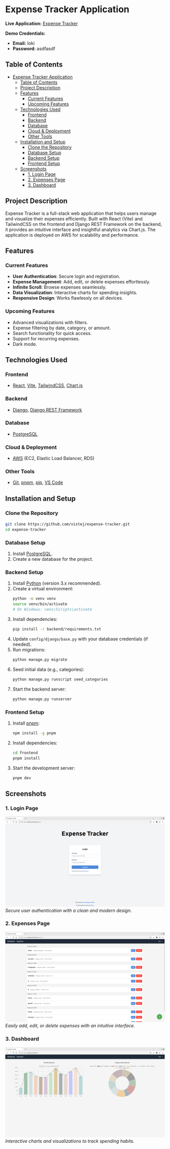 # Expense Tracker Application

**Live Application:** [Expense Tracker](https://expense-tracker.live/)

**Demo Credentials:**  
- **Email:** loki 
- **Password:** asdfasdf  

## Table of Contents
- [Expense Tracker Application](#expense-tracker-application)
  - [Table of Contents](#table-of-contents)
  - [Project Description](#project-description)
  - [Features](#features)
    - [Current Features](#current-features)
    - [Upcoming Features](#upcoming-features)
  - [Technologies Used](#technologies-used)
    - [Frontend](#frontend)
    - [Backend](#backend)
    - [Database](#database)
    - [Cloud \& Deployment](#cloud--deployment)
    - [Other Tools](#other-tools)
  - [Installation and Setup](#installation-and-setup)
    - [Clone the Repository](#clone-the-repository)
    - [Database Setup](#database-setup)
    - [Backend Setup](#backend-setup)
    - [Frontend Setup](#frontend-setup)
  - [Screenshots](#screenshots)
    - [1. Login Page](#1-login-page)
    - [2. Expenses Page](#2-expenses-page)
    - [3. Dashboard](#3-dashboard)

## Project Description
Expense Tracker is a full-stack web application that helps users manage and visualize their expenses efficiently. Built with React (Vite) and TailwindCSS on the frontend and Django REST Framework on the backend, it provides an intuitive interface and insightful analytics via Chart.js. The application is deployed on AWS for scalability and performance.

## Features

### Current Features
- **User Authentication**: Secure login and registration.
- **Expense Management**: Add, edit, or delete expenses effortlessly.
- **Infinite Scroll**: Browse expenses seamlessly.
- **Data Visualization**: Interactive charts for spending insights.
- **Responsive Design**: Works flawlessly on all devices.

### Upcoming Features
- Advanced visualizations with filters.
- Expense filtering by date, category, or amount.
- Search functionality for quick access.
- Support for recurring expenses.
- Dark mode.

## Technologies Used

### Frontend
- [React](https://reactjs.org/), [Vite](https://vitejs.dev/), [TailwindCSS](https://tailwindcss.com/), [Chart.js](https://www.chartjs.org/)

### Backend
- [Django](https://www.djangoproject.com/), [Django REST Framework](https://www.django-rest-framework.org/)

### Database
- [PostgreSQL](https://www.postgresql.org/)

### Cloud & Deployment
- [AWS](https://aws.amazon.com/) (EC2, Elastic Load Balancer, RDS)

### Other Tools
- [Git](https://git-scm.com/), [pnpm](https://pnpm.io/), [pip](https://pypi.org/project/pip/), [VS Code](https://code.visualstudio.com/)


## Installation and Setup

### Clone the Repository
```bash
git clone https://github.com/vistej/expense-tracker.git
cd expense-tracker
```

### Database Setup
1. Install [PostgreSQL](https://www.postgresql.org/download/).
2. Create a new database for the project.

### Backend Setup
1. Install [Python](https://www.python.org/downloads/) (version 3.x recommended).
2. Create a virtual environment:
   ```bash
   python -m venv venv
   source venv/bin/activate  
   # On Windows: venv\Scripts\activate
   ```
3. Install dependencies:
   ```bash
   pip install -r backend/requirements.txt
   ```
4. Update `config/django/base.py` with your database credentials (if needed).
5. Run migrations:
   ```bash
   python manage.py migrate
   ```
6. Seed initial data (e.g., categories):
   ```bash
   python manage.py runscript seed_categories
   ```
7. Start the backend server:
   ```bash
   python manage.py runserver
   ```

### Frontend Setup
1. Install [pnpm](https://pnpm.io/installation):
   ```bash
   npm install -g pnpm
   ```
2. Install dependencies:
   ```bash
   cd frontend
   pnpm install
   ```
3. Start the development server:
   ```bash
   pnpm dev
   ```


## Screenshots

### 1. Login Page
![Login Page](/assets/login.png)  
*Secure user authentication with a clean and modern design.*

### 2. Expenses Page
![Expenses Page](/assets/expenses.png)  
*Easily add, edit, or delete expenses with an intuitive interface.*

### 3. Dashboard
![Dashboard](/assets/dashboard.png)  
*Interactive charts and visualizations to track spending habits.*